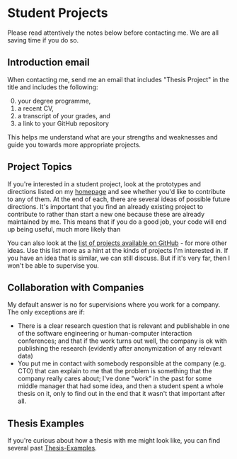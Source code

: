 
# Student Projects

Please read attentively the notes below before contacting me. We are all saving time if you do so. 

## Introduction email

 When contacting me, send me an email that includes "Thesis Project" in the title and includes the following: 
 
 0) your degree programme, 
 1) a recent CV, 
 2) a transcript of your grades, and 
 3) a link to your GitHub repository

This helps me understand what are your strengths and weaknesses and guide you towards more appropriate projects. 

## Project Topics

If you're interested in a student project, look at the prototypes and directions listed on my [homepage](../README.md) and see whether you'd like to contribute to any of them. At the end of each, there are several ideas of possible future directions. It's important that you find an already existing project to contribute to rather than start a new one because these are already maintained by me. This means that if you do a good job, your code will end up being useful, much more likely than 

You can also look at the [list of projects available on GitHub](https://github.com/mircealungu/student-projects/) - for more other ideas. Use this list more as a hint at the kinds of projects I'm interested in. If you have an idea that is similar, we can still discuss. But if it's very far, then I won't be able to supervise you. 
## Collaboration with Companies

My default answer is no for supervisions where you work for a company. The only exceptions are if:

- There is a clear research question that is relevant and publishable in one of the software engineering or human-computer interaction conferences; and that if the work turns out well, the company is ok with publishing the research (evidently after anonymization of any relevant data)
- You put me in contact with somebody responsible at the company (e.g. CTO) that can explain to me that the problem is something that the company really cares about; I've done "work" in the past for some middle manager that had some idea, and then a student spent a whole thesis on it, only to find out in the end that it wasn't that important after all. 

## Thesis Examples

 If you're curious about how a thesis with me might look like, you can find several past [Thesis-Examples](notes/Thesis-Examples.md). 